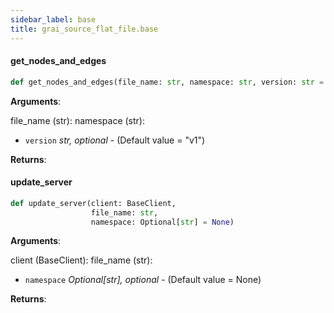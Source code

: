 ```yaml
---
sidebar_label: base
title: grai_source_flat_file.base
---
```


#### get\_nodes\_and\_edges

```python
def get_nodes_and_edges(file_name: str, namespace: str, version: str = "v1")
```

**Arguments**:

  file_name (str):
  namespace (str):
- `version` _str, optional_ - (Default value = &quot;v1&quot;)


**Returns**:



#### update\_server

```python
def update_server(client: BaseClient,
                  file_name: str,
                  namespace: Optional[str] = None)
```

**Arguments**:

  client (BaseClient):
  file_name (str):
- `namespace` _Optional[str], optional_ - (Default value = None)


**Returns**:
